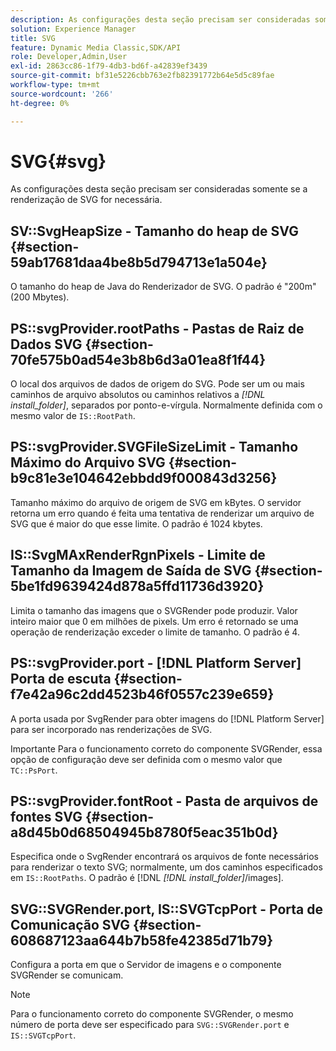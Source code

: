 ```yaml
---
description: As configurações desta seção precisam ser consideradas somente se a renderização de SVG for necessária.
solution: Experience Manager
title: SVG
feature: Dynamic Media Classic,SDK/API
role: Developer,Admin,User
exl-id: 2863cc86-1f79-4db3-bd6f-a42839ef3439
source-git-commit: bf31e5226cbb763e2fb82391772b64e5d5c89fae
workflow-type: tm+mt
source-wordcount: '266'
ht-degree: 0%

---
```


# SVG{#svg}

As configurações desta seção precisam ser consideradas somente se a renderização de SVG for necessária.

## SV::SvgHeapSize - Tamanho do heap de SVG {#section-59ab17681daa4be8b5d794713e1a504e}

O tamanho do heap de Java do Renderizador de SVG. O padrão é &quot;200m&quot; (200 Mbytes).

## PS::svgProvider.rootPaths - Pastas de Raiz de Dados SVG {#section-70fe575b0ad54e3b8b6d3a01ea8f1f44}

O local dos arquivos de dados de origem do SVG. Pode ser um ou mais caminhos de arquivo absolutos ou caminhos relativos a *[!DNL install_folder]*, separados por ponto-e-vírgula. Normalmente definida com o mesmo valor de `IS::RootPath`.

## PS::svgProvider.SVGFileSizeLimit - Tamanho Máximo do Arquivo SVG {#section-b9c81e3e104642ebbdd9f000843d3256}

Tamanho máximo do arquivo de origem de SVG em kBytes. O servidor retorna um erro quando é feita uma tentativa de renderizar um arquivo de SVG que é maior do que esse limite. O padrão é 1024 kbytes.

## IS::SvgMAxRenderRgnPixels - Limite de Tamanho da Imagem de Saída de SVG {#section-5be1fd9639424d878a5ffd11736d3920}

Limita o tamanho das imagens que o SVGRender pode produzir. Valor inteiro maior que 0 em milhões de pixels. Um erro é retornado se uma operação de renderização exceder o limite de tamanho. O padrão é 4.

## PS::svgProvider.port - [!DNL Platform Server] Porta de escuta {#section-f7e42a96c2dd4523b46f0557c239e659}

A porta usada por SvgRender para obter imagens do [!DNL Platform Server] para ser incorporado nas renderizações de SVG.

Importante Para o funcionamento correto do componente SVGRender, essa opção de configuração deve ser definida com o mesmo valor que `TC::PsPort`.

## PS::svgProvider.fontRoot - Pasta de arquivos de fontes SVG {#section-a8d45b0d68504945b8780f5eac351b0d}

Especifica onde o SvgRender encontrará os arquivos de fonte necessários para renderizar o texto SVG; normalmente, um dos caminhos especificados em `IS::RootPaths`. O padrão é [!DNL  *[!DNL install_folder]*/images].

## SVG::SVGRender.port, IS::SVGTcpPort - Porta de Comunicação SVG {#section-608687123aa644b7b58fe42385d71b79}

Configura a porta em que o Servidor de imagens e o componente SVGRender se comunicam.

>[!NOTE]
>
>Para o funcionamento correto do componente SVGRender, o mesmo número de porta deve ser especificado para `SVG::SVGRender.port` e `IS::SVGTcpPort`.
